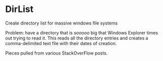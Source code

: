 # DirList
Create directory list for massive windows file systems

Problem: have a directory that is _sooooo_ big that Windows Explorer times out trying to read it. This reads all the directory entries and creates a comma-delimited text file with their dates of creation. 

Pieces pulled from various StackOverFlow posts.
